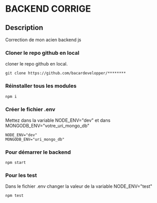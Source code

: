# BACKEND CORRIGE

## Description

Correction de mon acien backend js

### Cloner le repo github en local
cloner le repo github en local.
```
git clone https://github.com/bacardevelopper/********
```
### Réinstaller tous les modules
```
npm i
```
### Créer le fichier .env
Mettez dans la variable NODE_ENV="dev" et dans MONGODB_ENV="votre_uri_mongo_db"
```
NODE_ENV="dev"
MONGODB_ENV="uri_mongo_db"
```
### Pour démarrer le backend
```
npm start
```
### Pour les test
Dans le fichier .env changer la valeur de la variable NODE_ENV="test"
```
npm test
```